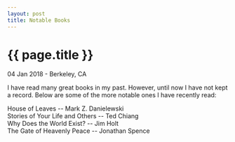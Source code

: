 ```yaml
---
layout: post
title: Notable Books
---
```


{{ page.title }}
================

<p class="meta">04 Jan 2018 - Berkeley, CA</p>

I have read many great books in my past. However, until now I have not kept a record. Below are some of the more notable ones I have recently read:

House of Leaves -- Mark Z. Danielewski  
Stories of Your Life and Others -- Ted Chiang  
Why Does the World Exist? -- Jim Holt  
The Gate of Heavenly Peace -- Jonathan Spence  